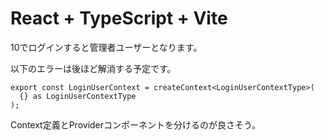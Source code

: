 # React + TypeScript + Vite
10でログインすると管理者ユーザーとなります。

以下のエラーは後ほど解消する予定です。
```tsx
export const LoginUserContext = createContext<LoginUserContextType>(
  {} as LoginUserContextType
);
```
Context定義とProviderコンポーネントを分けるのが良さそう。
